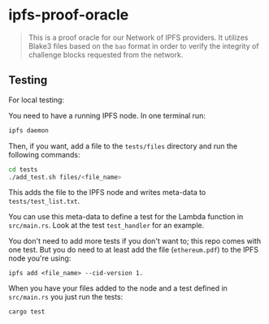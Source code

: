 # ipfs-proof-oracle

> This is a proof oracle for our Network of IPFS providers.
> It utilizes Blake3 files based on the `bao` format in order to verify the 
> integrity of challenge blocks requested from the network.

## Testing
For local testing:

You need to have a running IPFS node. In one terminal   run:
```bash
ipfs daemon
```

Then, if you want, add a file to the `tests/files` directory and run the following commands:
```bash
cd tests
./add_test.sh files/<file_name>
```

This adds the file to the IPFS node and writes meta-data to `tests/test_list.txt`.

You can use this meta-data to define a test for the Lambda function in `src/main.rs`. Look at the test `test_handler` for an example.

You don't need to add more tests if you don't want to; this repo comes with one test.
But you do need to at least add the file (`ethereum.pdf`) to the IPFS node you're using:

```
ipfs add <file_name> --cid-version 1.
```

When you have your files added to the node and a test defined in `src/main.rs` you just run the tests:
```bash
cargo test
```